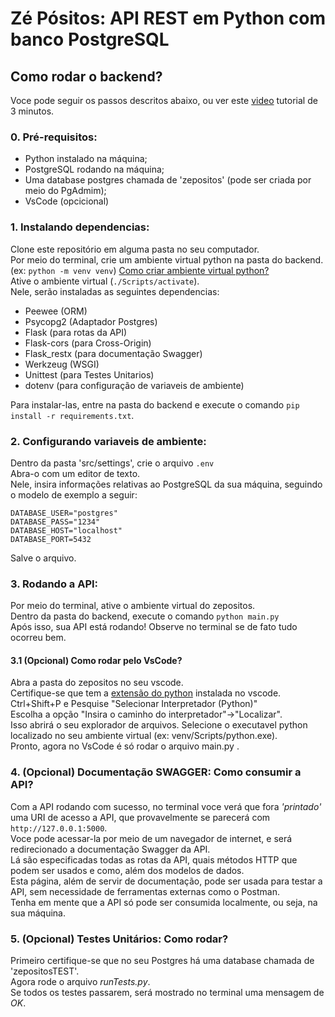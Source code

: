 # Zé Pósitos: API REST em Python com banco PostgreSQL
## Como rodar o backend?
Voce pode seguir os passos descritos abaixo, ou ver este [video](https://youtu.be/x9d15Am9EMI) tutorial de 3 minutos.
### 0. Pré-requisitos:
* Python instalado na máquina;
* PostgreSQL rodando na máquina;
* Uma database postgres chamada de 'zepositos' (pode ser criada por meio do PgAdmim);
* VsCode (opcicional)


### 1. Instalando dependencias:
Clone este repositório em alguma pasta no seu computador.<br>
Por meio do terminal, crie um ambiente virtual python na pasta do backend. <br> (ex: `python -m venv venv`) [Como criar ambiente virtual python?](https://www.youtube.com/watch?v=hA2l0TgaZhM)<br>
Ative o ambiente virtual (`./Scripts/activate`).<br>
Nele, serão instaladas as seguintes dependencias:
  - Peewee (ORM)
  - Psycopg2 (Adaptador Postgres)
  - Flask (para rotas da API)
  - Flask-cors (para Cross-Origin)
  - Flask_restx (para documentação Swagger)
  - Werkzeug (WSGI)
  - Unittest (para Testes Unitarios)
  - dotenv (para configuração de variaveis de ambiente)
  
Para instalar-las, entre na pasta do backend e execute o comando `pip install -r requirements.txt`.


### 2. Configurando variaveis de ambiente:
Dentro da pasta 'src/settings', crie o arquivo `.env`<br>
Abra-o com um editor de texto.<br>
Nele, insira informações relativas ao PostgreSQL da sua máquina, seguindo o modelo de exemplo a seguir:<br>
```env
DATABASE_USER="postgres"
DATABASE_PASS="1234"
DATABASE_HOST="localhost"
DATABASE_PORT=5432
```
Salve o arquivo.

### 3. Rodando a API:
Por meio do terminal, ative o ambiente virtual do zepositos.<br>
Dentro da pasta do backend, execute o comando `python main.py` <br>
Após isso, sua API está rodando! Observe no terminal se de fato tudo ocorreu bem. 

#### 3.1 (Opcional) Como rodar pelo VsCode?
Abra a pasta do zepositos no seu vscode.<br>
Certifique-se que tem a [extensão do python](https://marketplace.visualstudio.com/items?itemName=ms-python.python) instalada no vscode.<br>
Ctrl+Shift+P e Pesquise "Selecionar Interpretador (Python)"<br>
Escolha a opção "Insira o caminho do interpretador"->"Localizar".<br>
Isso abrirá o seu explorador de arquivos. Selecione o executavel python localizado no seu ambiente virtual (ex: venv/Scripts/python.exe).<br>
Pronto, agora no VsCode é só rodar o arquivo main.py .

### 4. (Opcional) Documentação SWAGGER: Como consumir a API?
Com a API rodando com sucesso, no terminal voce verá que fora _'printado'_ uma URI de acesso a API, que provavelmente se parecerá com `http://127.0.0.1:5000`. <br>
Voce pode acessar-la por meio de um navegador de internet, e será redirecionado a documentação Swagger da API.<br>
Lá são especificadas todas as rotas da API, quais métodos HTTP que podem ser usados e como, além dos modelos de dados.<br>
Esta página, além de servir de documentação, pode ser usada para testar a API, sem necessidade de ferramentas externas como o Postman.<br>
Tenha em mente que a API só pode ser consumida localmente, ou seja, na sua máquina.

### 5. (Opcional) Testes Unitários: Como rodar?

Primeiro certifique-se que no seu Postgres há uma database chamada de 'zepositosTEST'.<br>
Agora rode o arquivo _runTests.py_.<br>
Se todos os testes passarem, será mostrado no terminal uma mensagem de _OK_.

